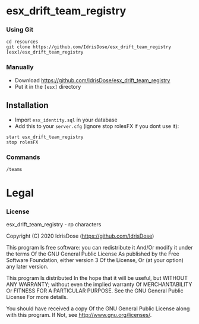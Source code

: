# esx_drift_team_registry

### Using Git

```
cd resources
git clone https://github.com/IdrisDose/esx_drift_team_registry [esx]/esx_drift_team_registry
```

### Manually

- Download https://github.com/IdrisDose/esx_drift_team_registry
- Put it in the `[esx]` directory

## Installation

- Import `esx_identity.sql` in your database
- Add this to your `server.cfg` (ignore stop rolesFX if you dont use it):

```
start esx_drift_team_registry
stop rolesFX
```

### Commands

```
/teams
```

# Legal

### License

esx_drift_team_registry - rp characters

Copyright (C) 2020 IdrisDose (https://github.com/IdrisDose)

This program Is free software: you can redistribute it And/Or modify it under the terms Of the GNU General Public License As published by the Free Software Foundation, either version 3 Of the License, Or (at your option) any later version.

This program Is distributed In the hope that it will be useful, but WITHOUT ANY WARRANTY; without even the implied warranty Of MERCHANTABILITY Or FITNESS FOR A PARTICULAR PURPOSE. See the GNU General Public License For more details.

You should have received a copy Of the GNU General Public License along with this program. If Not, see http://www.gnu.org/licenses/.

